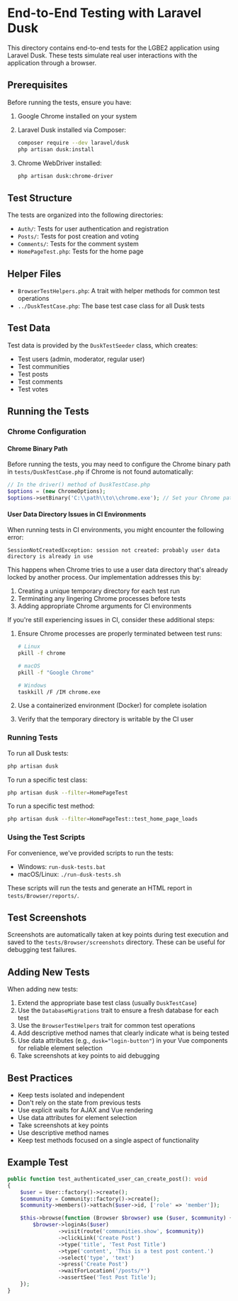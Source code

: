 # End-to-End Testing with Laravel Dusk

This directory contains end-to-end tests for the LGBE2 application using Laravel Dusk. These tests simulate real user interactions with the application through a browser.

## Prerequisites

Before running the tests, ensure you have:

1. Google Chrome installed on your system
2. Laravel Dusk installed via Composer:
   ```bash
   composer require --dev laravel/dusk
   php artisan dusk:install
   ```

3. Chrome WebDriver installed:
   ```bash
   php artisan dusk:chrome-driver
   ```

## Test Structure

The tests are organized into the following directories:

- `Auth/`: Tests for user authentication and registration
- `Posts/`: Tests for post creation and voting
- `Comments/`: Tests for the comment system
- `HomePageTest.php`: Tests for the home page

## Helper Files

- `BrowserTestHelpers.php`: A trait with helper methods for common test operations
- `../DuskTestCase.php`: The base test case class for all Dusk tests

## Test Data

Test data is provided by the `DuskTestSeeder` class, which creates:

- Test users (admin, moderator, regular user)
- Test communities
- Test posts
- Test comments
- Test votes

## Running the Tests

### Chrome Configuration

#### Chrome Binary Path

Before running the tests, you may need to configure the Chrome binary path in `tests/DuskTestCase.php` if Chrome is not found automatically:

```php
// In the driver() method of DuskTestCase.php
$options = (new ChromeOptions);
$options->setBinary('C:\\path\\to\\chrome.exe'); // Set your Chrome path here
```

#### User Data Directory Issues in CI Environments

When running tests in CI environments, you might encounter the following error:

```
SessionNotCreatedException: session not created: probably user data directory is already in use
```

This happens when Chrome tries to use a user data directory that's already locked by another process. Our implementation addresses this by:

1. Creating a unique temporary directory for each test run
2. Terminating any lingering Chrome processes before tests
3. Adding appropriate Chrome arguments for CI environments

If you're still experiencing issues in CI, consider these additional steps:

1. Ensure Chrome processes are properly terminated between test runs:
   ```bash
   # Linux
   pkill -f chrome
   
   # macOS
   pkill -f "Google Chrome"
   
   # Windows
   taskkill /F /IM chrome.exe
   ```

2. Use a containerized environment (Docker) for complete isolation
3. Verify that the temporary directory is writable by the CI user

### Running Tests

To run all Dusk tests:

```bash
php artisan dusk
```

To run a specific test class:

```bash
php artisan dusk --filter=HomePageTest
```

To run a specific test method:

```bash
php artisan dusk --filter=HomePageTest::test_home_page_loads
```

### Using the Test Scripts

For convenience, we've provided scripts to run the tests:

- Windows: `run-dusk-tests.bat`
- macOS/Linux: `./run-dusk-tests.sh`

These scripts will run the tests and generate an HTML report in `tests/Browser/reports/`.

## Test Screenshots

Screenshots are automatically taken at key points during test execution and saved to the `tests/Browser/screenshots` directory. These can be useful for debugging test failures.

## Adding New Tests

When adding new tests:

1. Extend the appropriate base test class (usually `DuskTestCase`)
2. Use the `DatabaseMigrations` trait to ensure a fresh database for each test
3. Use the `BrowserTestHelpers` trait for common test operations
4. Add descriptive method names that clearly indicate what is being tested
5. Use data attributes (e.g., `dusk="login-button"`) in your Vue components for reliable element selection
6. Take screenshots at key points to aid debugging

## Best Practices

- Keep tests isolated and independent
- Don't rely on the state from previous tests
- Use explicit waits for AJAX and Vue rendering
- Use data attributes for element selection
- Take screenshots at key points
- Use descriptive method names
- Keep test methods focused on a single aspect of functionality

## Example Test

```php
public function test_authenticated_user_can_create_post(): void
{
    $user = User::factory()->create();
    $community = Community::factory()->create();
    $community->members()->attach($user->id, ['role' => 'member']);

    $this->browse(function (Browser $browser) use ($user, $community) {
        $browser->loginAs($user)
                ->visit(route('communities.show', $community))
                ->clickLink('Create Post')
                ->type('title', 'Test Post Title')
                ->type('content', 'This is a test post content.')
                ->select('type', 'text')
                ->press('Create Post')
                ->waitForLocation('/posts/*')
                ->assertSee('Test Post Title');
    });
}
